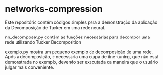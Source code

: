 # networks-compression
Este repositório contém códigos simples para a demonstração da aplicação da Decomposição de Tucker em uma rede neural.

nn_decomposer.py contém as funções necessárias para decompor uma rede utilizando Tucker Decomposition

exemplo.py mostra um pequeno exemplo de decomposição de uma rede. Após a decomposição, é necessária uma etapa de fine-tuning, que não está demonstrada no exemplo, devendo ser executada da maneira que o usuário julgar mais conveniente.
